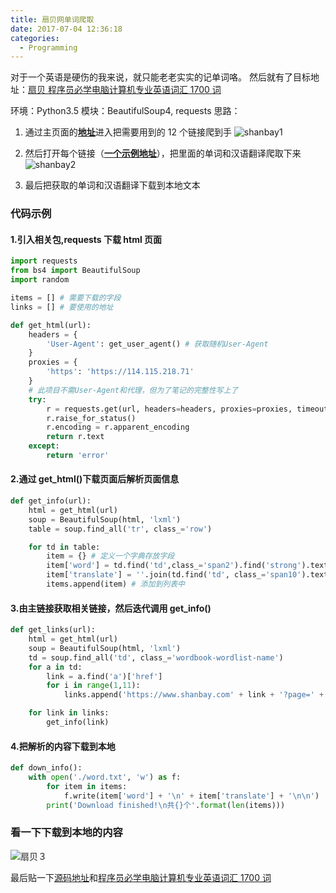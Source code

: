 ```yaml
---
title: 扇贝网单词爬取
date: 2017-07-04 12:36:18
categories:
  - Programming
---
```


对于一个英语是硬伤的我来说，就只能老老实实的记单词咯。
然后就有了目标地址：[扇贝 程序员必学电脑计算机专业英语词汇 1700 词](https://www.shanbay.com/wordbook/104791/)

环境：Python3.5
模块：BeautifulSoup4, requests
思路：

1. 通过主页面的[**地址**](https://www.shanbay.com/wordbook/104791)进入把需要用到的 12 个链接爬到手
   ![shanbay1](/images/shanbay/1.png)

2. 然后打开每个链接（[**一个示例地址**](https://www.shanbay.com/wordlist/104791/201187/?page=1)），把里面的单词和汉语翻译爬取下来
   ![shanbay2](/images/shanbay/2.png)

3. 最后把获取的单词和汉语翻译下载到本地文本

### 代码示例

#### 1.引入相关包,requests 下载 html 页面

```python
import requests
from bs4 import BeautifulSoup
import random

items = [] # 需要下载的字段
links = [] # 要使用的地址

def get_html(url):
    headers = {
        'User-Agent': get_user_agent() # 获取随机User-Agent
    }
    proxies = {
        'https': 'https://114.115.218.71'
    }
    # 此项目不需User-Agent和代理，但为了笔记的完整性写上了
    try:
        r = requests.get(url, headers=headers, proxies=proxies, timeout=5)
        r.raise_for_status()
        r.encoding = r.apparent_encoding
        return r.text
    except:
        return 'error'
```

#### 2.通过 get_html()下载页面后解析页面信息

```python
def get_info(url):
    html = get_html(url)
    soup = BeautifulSoup(html, 'lxml')
    table = soup.find_all('tr', class_='row')

    for td in table:
        item = {} # 定义一个字典存放字段
        item['word'] = td.find('td',class_='span2').find('strong').text
        item['translate'] = ''.join(td.find('td', class_='span10').text.split('\n'))
        items.append(item) # 添加到列表中
```

#### 3.由主链接获取相关链接，然后迭代调用 get_info()

```python
def get_links(url):
    html = get_html(url)
    soup = BeautifulSoup(html, 'lxml')
    td = soup.find_all('td', class_='wordbook-wordlist-name')
    for a in td:
        link = a.find('a')['href']
        for i in range(1,11):
            links.append('https://www.shanbay.com' + link + '?page=' + str(i))

    for link in links:
        get_info(link)
```

#### 4.把解析的内容下载到本地

```python
def down_info():
    with open('./word.txt', 'w') as f:
        for item in items:
            f.write(item['word'] + '\n' + item['translate'] + '\n\n')
        print('Download finished!\n共{}个'.format(len(items)))
```

### 看一下下载到本地的内容

![扇贝３](/images/shanbay/3.png)

最后贴一下[源码地址](https://github.com/yorunw/note/tree/master/shanbay/shanbay.py)和[程序员必学电脑计算机专业英语词汇 1700 词](https://github.com/yorunw/note/tree/master/shanbay/word.txt)
